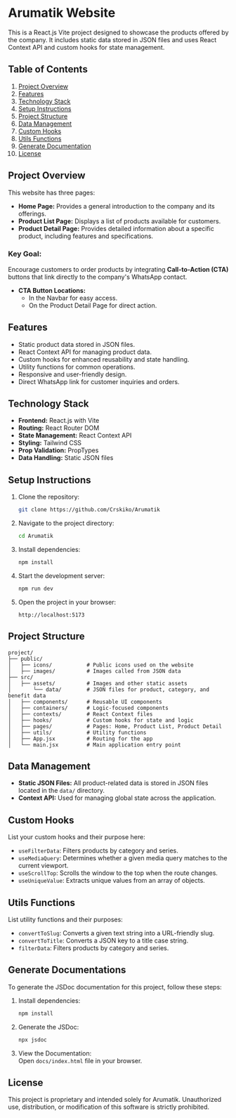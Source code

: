 # Arumatik Website

This is a React.js Vite project designed to showcase the products offered by the company. It includes static data stored in JSON files and uses React Context API and custom hooks for state management.

## Table of Contents

1. [Project Overview](#project-overview)  
2. [Features](#features)  
3. [Technology Stack](#technology-stack)  
4. [Setup Instructions](#setup-instructions)  
5. [Project Structure](#project-structure)  
6. [Data Management](#data-management)  
7. [Custom Hooks](#custom-hooks)  
8. [Utils Functions](#utils-functions)   
9. [Generate Documentation](#generate-documentation)  
10. [License](#license)

## Project Overview

This website has three pages:  
- **Home Page:** Provides a general introduction to the company and its offerings.  
- **Product List Page:** Displays a list of products available for customers.  
- **Product Detail Page:** Provides detailed information about a specific product, including features and specifications.  

### Key Goal:  
Encourage customers to order products by integrating **Call-to-Action (CTA)** buttons that link directly to the company's WhatsApp contact.  

- **CTA Button Locations:**  
  - In the Navbar for easy access.  
  - On the Product Detail Page for direct action.  

## Features

- Static product data stored in JSON files.  
- React Context API for managing product data.  
- Custom hooks for enhanced reusability and state handling.  
- Utility functions for common operations.  
- Responsive and user-friendly design.  
- Direct WhatsApp link for customer inquiries and orders.

## Technology Stack

- **Frontend:** React.js with Vite  
- **Routing:** React Router DOM
- **State Management:** React Context API  
- **Styling:** Tailwind CSS  
- **Prop Validation:** PropTypes
- **Data Handling:** Static JSON files  

## Setup Instructions

1. Clone the repository:  
   ```bash
   git clone https://github.com/Crskiko/Arumatik
   ```
2. Navigate to the project directory:  
   ```bash
   cd Arumatik
   ```
3. Install dependencies:  
   ```bash
   npm install
   ```
4. Start the development server:  
   ```bash
   npm run dev
   ```
5. Open the project in your browser:  
   ```
   http://localhost:5173
   ```

## Project Structure

```
project/
├── public/
│   ├── icons/           # Public icons used on the website
│   ├── images/          # Images called from JSON data
├── src/
│   ├── assets/          # Images and other static assets
│       └── data/        # JSON files for product, category, and benefit data
│   ├── components/      # Reusable UI components
│   ├── containers/      # Logic-focused components
│   ├── contexts/        # React Context files
│   ├── hooks/           # Custom hooks for state and logic
│   ├── pages/           # Pages: Home, Product List, Product Detail
│   ├── utils/           # Utility functions
│   ├── App.jsx          # Routing for the app
│   └── main.jsx         # Main application entry point
```

## Data Management

- **Static JSON Files:** All product-related data is stored in JSON files located in the `data/` directory.  
- **Context API:** Used for managing global state across the application.

## Custom Hooks

List your custom hooks and their purpose here:  
- `useFilterData`: Filters products by category and series. 
- `useMediaQuery`: Determines whether a given media query matches to the current viewport.
- `useScrollTop`: Scrolls the window to the top when the route changes.
- `useUniqueValue`: Extracts unique values from an array of objects.

## Utils Functions

List utility functions and their purposes:  
- `convertToSlug`: Converts a given text string into a URL-friendly slug.
- `convertToTitle`: Converts a JSON key to a title case string.
- `filterData`: Filters products by category and series.

## Generate Documentations

To generate the JSDoc documentation for this project, follow these steps:
1. Install dependencies:  
   ```bash
   npm install
   ```
2. Generate the JSDoc:  
   ```bash
   npx jsdoc
   ```
3. View the Documentation:  
   Open `docs/index.html` file in your browser.

## License

This project is proprietary and intended solely for Arumatik. Unauthorized use, distribution, or modification of this software is strictly prohibited.
